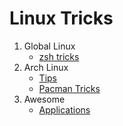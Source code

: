 # Linux Tricks

1. Global Linux
    - [zsh tricks](./zsh.md)
2. Arch Linux
    - [Tips](./Arch/arch-tips.md)
    - [Pacman Tricks](./Arch/pacman-tricks.md)
2. Awesome
    - [Applications](./awesome/applications.md)
    
    

